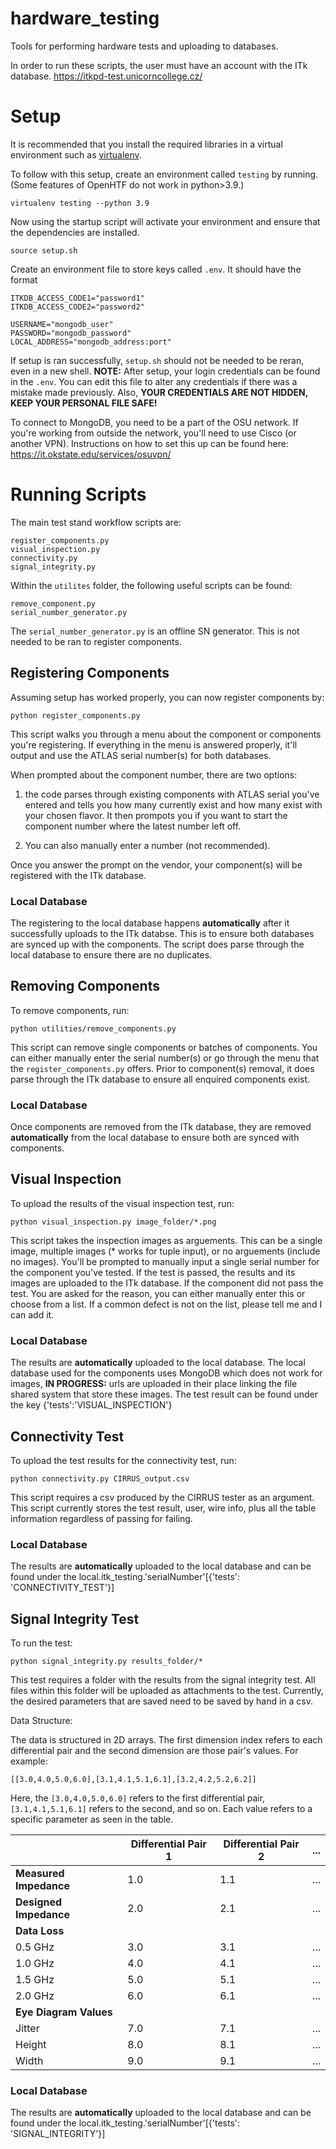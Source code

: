 # hardware_testing
Tools for performing hardware tests and uploading to databases.

In order to run these scripts, the user must have an account with the ITk database. https://itkpd-test.unicorncollege.cz/
# Setup
It is recommended that you install the required libraries in a virtual environment such as [virtualenv](https://virtualenv.pypa.io/en/latest/installation.html).

To follow with this setup, create an environment called ```testing``` by running.
(Some features of OpenHTF do not work in python>3.9.)
```
virtualenv testing --python 3.9
```

Now using the startup script will activate your environment and ensure that the dependencies are installed.

```
source setup.sh
```

Create an environment file to store keys called ```.env```.
It should have the format
```
ITKDB_ACCESS_CODE1="password1"
ITKDB_ACCESS_CODE2="password2"

USERNAME="mongodb_user"
PASSWORD="mongodb_password"
LOCAL_ADDRESS="mongodb_address:port"
```

If setup is ran successfully, ```setup.sh``` should not be needed to be reran, even in a new shell. **NOTE:** After setup, your login credentials can be found in the ```.env```. You can edit this file to alter any credentials if there was a mistake made previously. Also, **YOUR CREDENTIALS ARE NOT HIDDEN, KEEP YOUR PERSONAL FILE SAFE!**

To connect to MongoDB, you need to be a part of the OSU network. If you're working from outside the network, you'll need to use Cisco (or another VPN). Instructions on how to set this up can be found here: https://it.okstate.edu/services/osuvpn/
# Running Scripts
The main test stand workflow scripts are:
```
register_components.py
visual_inspection.py
connectivity.py
signal_integrity.py
```
Within the `utilites` folder, the following useful scripts can be found:
```
remove_component.py
serial_number_generator.py
```
The ```serial_number_generator.py``` is an offline SN generator. This is not needed to be ran to register components.

## Registering Components
Assuming setup has worked properly, you can now register components by:
```
python register_components.py
```
This script walks you through a menu about the component or components you're registering. If everything in the menu is answered properly, it'll output and use the ATLAS serial number(s) for both databases. 

When prompted about the component number, there are two options: 
1. the code parses through existing components with ATLAS serial you've entered and tells you how many currently exist and how many exist with your chosen flavor. It then prompots you if you want to start the component number where the latest number left off. 

2. You can also manually enter a number (not recommended).

Once you answer the prompt on the vendor, your component(s) will be registered with the ITk database. 

### Local Database
The registering to the local database happens **automatically** after it successfully uploads to the ITk databse. This is to ensure both databases are synced up with the components. The script does parse through the local database to ensure there are no duplicates. 

## Removing Components
To remove components, run:
```
python utilities/remove_components.py
```
This script can remove single components or batches of components. You can either manually enter the serial number(s) or go through the menu that the ```register_components.py``` offers. Prior to component(s) removal, it does parse through the ITk database to ensure all enquired components exist. 

### Local Database
Once components are removed from the ITk database, they are removed **automatically** from the local database to ensure both are synced with components. 

## Visual Inspection
To upload the results of the visual inspection test, run:
```
python visual_inspection.py image_folder/*.png
```
This script takes the inspection images as arguements. This can be a single image, multiple images (* works for tuple input), or no arguements (include no images).
You'll be prompted to manually input a single serial number for the component you've tested. If the test is passed, the results and its images are uploaded to the ITk database. 
If the component did not pass the test. You are asked for the reason, you can either manually enter this or choose from a list. If a common defect is not on the list, please tell me and I can add it. 

### Local Database
The results are **automatically** uploaded to the local database. The local database used for the components uses MongoDB which does not work for images, **IN PROGRESS:** urls are uploaded in their place linking the file shared system that store these images. The test result can be found under the key {'tests':'VISUAL_INSPECTION'}

## Connectivity Test
To upload the test results for the connectivity test, run:
```
python connectivity.py CIRRUS_output.csv
```
This script requires a csv produced by the CIRRUS tester as an argument. This script currently stores the test result, user, wire info, plus all the table information regardless of passing for failing. 

### Local Database
The results are **automatically** uploaded to the local database and can be found under the local.itk_testing.'serialNumber'[{'tests': 'CONNECTIVITY_TEST'}]

## Signal Integrity Test
To run the test:
```
python signal_integrity.py results_folder/*
```
This test requires a folder with the results from the signal integrity test. All files within this folder will be uploaded as attachments to the test. Currently, the desired parameters that are saved need to be saved by hand in a csv. 

Data Structure:

The data is structured in 2D arrays. The first dimension index refers to each differential pair and the second dimension are those pair's values. For example:
```
[[3.0,4.0,5.0,6.0],[3.1,4.1,5.1,6.1],[3.2,4.2,5.2,6.2]]
```
Here, the ```[3.0,4.0,5.0,6.0]``` refers to the first differential pair, ```[3.1,4.1,5.1,6.1]``` refers to the second, and so on. 
Each value refers to a specific parameter as seen in the table.


|                        | Differential Pair 1 | Differential Pair 2 | ... |
| ---------------------- | ------------------- | ------------------- | --- |
| **Measured Impedance** |          1.0        |          1.1        | ... |
| **Designed Impedance** |          2.0        |          2.1        | ... |
|     **Data Loss**      |                     |                     |     |
|         0.5 GHz        |         3.0         |          3.1        | ... |
|         1.0 GHz        |         4.0         |          4.1        | ... |
|         1.5 GHz        |         5.0         |          5.1        | ... |
|         2.0 GHz        |         6.0         |          6.1        | ... |
| **Eye Diagram Values** |                     |                     |     |
|        Jitter          |         7.0         |          7.1        | ... |
|        Height          |         8.0         |          8.1        | ... |
|        Width           |         9.0         |          9.1        | ... |


### Local Database
The results are **automatically** uploaded to the local database and can be found under the local.itk_testing.'serialNumber'[{'tests': 'SIGNAL_INTEGRITY'}]

